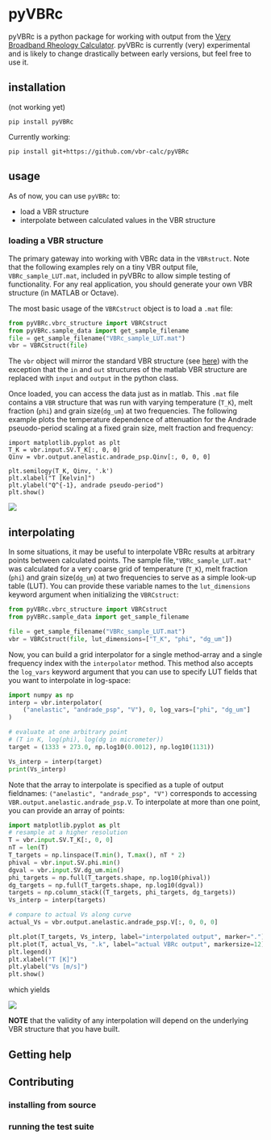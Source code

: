# pyVBRc

pyVBRc is a python package for working with output from the [Very Broadband Rheology Calculator](https://github.com/vbr-calc/vbr). pyVBRc is currently (very) experimental and is likely to change drastically between early versions, but feel free to use it.

## installation


(not working yet)
```
pip install pyVBRc
```

Currently working:

```
pip install git+https://github.com/vbr-calc/pyVBRc
```

## usage

As of now, you can use `pyVBRc` to:

* load a VBR structure
* interpolate between calculated values in the VBR structure

### loading a VBR structure

The primary gateway into working with VBRc data in the `VBRstruct`. Note that the following examples rely on a tiny VBR output file, `VBRc_sample_LUT.mat`, included in pyVBRc to allow simple testing of functionality. For any real application, you should generate your own VBR structure (in MATLAB or Octave).

The most basic usage of the `VBRCstruct` object is to load a `.mat` file:

```python
from pyVBRc.vbrc_structure import VBRCstruct
from pyVBRc.sample_data import get_sample_filename
file = get_sample_filename("VBRc_sample_LUT.mat")
vbr = VBRCstruct(file)
```

The `vbr` object will mirror the standard VBR structure (see [here](https://vbr-calc.github.io/vbr/gettingstarted/)) with the exception that the `in` and `out` structures of the matlab VBR structure are replaced with `input` and `output` in the python class.

Once loaded, you can access the data just as in matlab. This `.mat` file contains a `VBR` structure that was run with varying temperature (`T_K`), melt fraction (`phi`) and grain size(`dg_um`) at two frequencies. The following example plots the temperature dependence of attenuation for the Andrade pseuodo-period scaling at a fixed grain size, melt fraction and frequency:

```
import matplotlib.pyplot as plt
T_K = vbr.input.SV.T_K[:, 0, 0]
Qinv = vbr.output.anelastic.andrade_psp.Qinv[:, 0, 0, 0]

plt.semilogy(T_K, Qinv, '.k')
plt.xlabel("T [Kelvin]")
plt.ylabel("Q^{-1}, andrade pseudo-period")
plt.show()
```

![](https://raw.githubusercontent.com/vbr-calc/pyVBRc/main/examples/andrade_psp_T_dep.png)

## interpolating

In some situations, it may be useful to interpolate VBRc results at arbitrary points between calculated points. The sample file,`"VBRc_sample_LUT.mat"` was calculated for a very coarse grid of temperature (`T_K`), melt fraction (`phi`) and grain size(`dg_um`) at two frequencies to serve as a simple look-up table (LUT). You can provide these variable names to the `lut_dimensions` keyword argument when initializing the `VBRCstruct`:

```python
from pyVBRc.vbrc_structure import VBRCstruct
from pyVBRc.sample_data import get_sample_filename

file = get_sample_filename("VBRc_sample_LUT.mat")
vbr = VBRCstruct(file, lut_dimensions=["T_K", "phi", "dg_um"])
```

Now, you can build a grid interpolator for a single method-array and a single frequency index with the `interpolator` method. This method also accepts the `log_vars` keyword argument that you can use to specify LUT fields that you want to interpolate in log-space:

```python
import numpy as np
interp = vbr.interpolator(
    ("anelastic", "andrade_psp", "V"), 0, log_vars=["phi", "dg_um"]
)

# evaluate at one arbitrary point
# (T in K, log(phi), log(dg in micrometer))
target = (1333 + 273.0, np.log10(0.0012), np.log10(1131))

Vs_interp = interp(target)
print(Vs_interp)

```

Note that the array to interpolate is specified as a tuple of output fieldnames: `("anelastic", "andrade_psp", "V")` corresponds to accessing `VBR.output.anelastic.andrade_psp.V`. To interpolate at more than one point, you can provide an array of points:

```python
import matplotlib.pyplot as plt
# resample at a higher resolution
T = vbr.input.SV.T_K[:, 0, 0]
nT = len(T)
T_targets = np.linspace(T.min(), T.max(), nT * 2)
phival = vbr.input.SV.phi.min()
dgval = vbr.input.SV.dg_um.min()
phi_targets = np.full(T_targets.shape, np.log10(phival))
dg_targets = np.full(T_targets.shape, np.log10(dgval))
targets = np.column_stack((T_targets, phi_targets, dg_targets))
Vs_interp = interp(targets)

# compare to actual Vs along curve
actual_Vs = vbr.output.anelastic.andrade_psp.V[:, 0, 0, 0]

plt.plot(T_targets, Vs_interp, label="interpolated output", marker=".")
plt.plot(T, actual_Vs, ".k", label="actual VBRc output", markersize=12)
plt.legend()
plt.xlabel("T [K]")
plt.ylabel("Vs [m/s]")
plt.show()
```

which yields

![](https://raw.githubusercontent.com/vbr-calc/pyVBRc/main/examples/interpolate_example.png)


**NOTE** that the validity of any interpolation will depend on the underlying VBR structure that you have built.

## Getting help

## Contributing
### installing from source
### running the test suite


